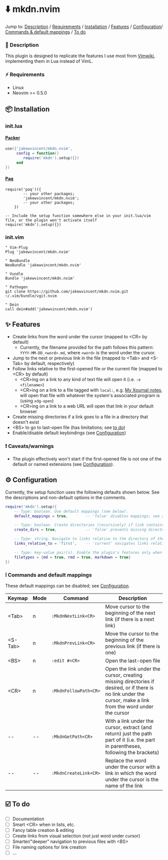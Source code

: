 # ⬇️ mkdn.nvim

Jump to: [Description](#-description) / [Requirements](#-requirements) / [Installation](#-installation) / [Features](#-features) / [Configuration](#%EF%B8%8F-configuration)/ [Commands & default mappings](#-commands-and-default-mappings) / [To do](#%EF%B8%8F-to-do)

### 📝 Description

This plugin is designed to replicate the features I use most from [Vimwiki](https://github.com/vimwiki/vimwiki), implementing them in Lua instead of VimL.

### ⚡ Requirements

* Linux
* Neovim >= 0.5.0

## 📦 Installation

### init.lua
#### [Packer](https://github.com/wbthomason/packer.nvim)
```lua
use({'jakewvincent/mkdn.nvim',
     config = function()
        require('mkdn').setup({})
     end
})
```

#### [Paq](https://github.com/savq/paq-nvim)
```
require('paq')({
        -- your other packages;
        'jakewvincent/mkdn.nvim';
        -- your other packages;
    })

-- Include the setup function somewhere else in your init.lua/vim file, or the plugin won't activate itself
require('mkdn').setup({})
```

### init.vim
```vim
" Vim-Plug
Plug 'jakewvincent/mkdn.nvim'

" NeoBundle
NeoBundle 'jakewvincent/mkdn.nvim'

" Vundle
Bundle 'jakewvincent/mkdn.nvim'

" Pathogen
git clone https://github.com/jakewvincent/mkdn.nvim.git ~/.vim/bundle/vgit.nvim

" Dein
call dein#add('jakewvincent/mkdn.nvim')
```

## ✨ Features

* Create links from the word under the cursor (mapped to \<CR\> by default)
    * Currently, the filename provided for the path follows this pattern: `YYYY-MM-DD_<word>.md`, where `<word>` is the word under the cursor.
* Jump to the next or previous link in the file (mapped to \<Tab\> and \<S-Tab\> by default, respectively)
* Follow links relative to the first-opened file or the current file (mapped to \<CR\> by default)
    * \<CR\>ing on a link to any kind of text file will open it (i.e. `:e <filename>`)
    * \<CR\>ing on a link to a file tagged with `local:`, e.g. [My Xournal notes](local:notes.xopp), will open that file with whatever the system's associated program is (using `xdg-open`)
    * \<CR\>ing on a link to a web URL will open that link in your default browser
* Create missing directories if a link goes to a file in a directory that doesn't exist
* \<BS\> to go to last-open file (has limitations; see [to do](#-to-do))
* Enable/disable default keybindings (see [Configuration](#-configuration))

### ❗ Caveats/warnings

* The plugin effectively won't start if the first-opened file is not one of the default or named extensions (see [Configuration](#-configuration)).

## ⚙️ Configuration

Currently, the setup function uses the following defaults shown below. See the descriptions and non-default options in the comments.

```lua
require('mkdn').setup({
    -- Type: boolean. Use default mappings (see below).
    default_mappings = true,        -- 'false' disables mappings; see available commands below

    -- Type: boolean. Create directories (recursively) if link contains a missing directory.
    create_dirs = true,             -- 'false' prevents missing directories from being created

    -- Type: string. Navigate to links relative to the directory of the first-opened file.
    links_relative_to = 'first',    -- 'current' navigates links relative to currently open file

    -- Type: key-value pair(s). Enable the plugin's features only when one of these filetypes is opened
    filetypes = {md = true, rmd = true, markdown = true}
})
```

### ❕ Commands and default mappings

These default mappings can be disabled; see [Configuration](#-configuration).

| Keymap    | Mode | Command               | Description                                                                                                                                                  |
|---------- | ---- | --------------------- | ------------------------------------------------------------------------------------------------------------------------------------------------------------ |
| \<Tab\>   | n    | `:MkdnNextLink<CR>`   | Move cursor to the beginning of the next link (if there is a next link)                                                                                      |
| \<S-Tab\> | n    | `:MkdnPrevLink<CR>`   | Move the cursor to the beginning of the previous link (if there is one)                                                                                      |
| \<BS\>    | n    | `:edit #<CR>`         | Open the last-open file                                                                                                                                      |
| \<CR\>    | n    | `:MkdnFollowPath<CR>` | Open the link under the cursor, creating missing directories if desired, or if there is no link under the cursor, make a link from the word under the cursor |
| --        | --   | `:MkdnGetPath<CR>`    | With a link under the cursor, extract (and return) just the path part of it (i.e. the part in parentheses, following the brackets)                           |
| --        | --   | `:MkdnCreateLink<CR>` | Replace the word under the cursor with a link in which the word under the cursor is the name of the link                                                     |



## ☑️ To do

* [ ] Documentation
* [ ] Smart \<CR\> when in lists, etc.
* [ ] Fancy table creation & editing
* [ ] Create links from visual selection (not just word under cursor)
* [ ] Smarter/"deeper" navigation to previous files with \<BS\>
* [ ] File naming options for link creation
* [ ] ...
